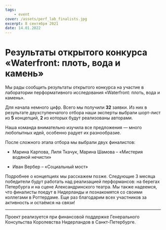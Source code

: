 ```yaml
---
tags:
    - event
cover: /assets/perf_lab_finalists.jpg
excerpt: 8 сентября 2021
date: 14.01.2022
---
```


# Результаты открытого конкурса «Waterfront: плоть, вода и камень»

Мы рады сообщить результаты открытого конкурса на участие в лаборатории перформативного исследования «Waterfront: плоть, вода и камень».

Для начала немного цифр. Всего мы получили **32** заявки. Из них в результате двухступенчатого отбора наши эксперты выбрали шорт-лист из **5** концепций, **2** из 
которых будут реализованы авторами.

Наша команда внимательно изучила все предложения — много любопытных идей, особенно радует их разнообразие. 

После сложного этапа отбора мы выбрали двух финалистов:

- Марина Карпова, Лиля Ткачук, Марина Шамова – «Мистерия водяной нечисти»

- Иван Вербер – «Социальный мост»

Подробнее о концепциях мы расскажем позже. Следующие 3 месяца победители будут работать над реализацией перформансов: на берегах Петербурга и на сцене 
Александринского театра. Мы также надеемся, что финалисты поедут в Нидерланды и познакомятся со своими коллегами в Роттердаме.
Еще раз благодарим всех участников за активность и остаёмся на связи!
____________
Проект реализуется при финансовой поддержке Генерального Консульства Королевства Нидерландов в Санкт-Петербурге.
